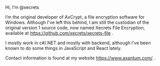 Hi, I’m @xecrets

I’m the original developer of AxCrypt, a file encryption software for Windows. Although I've left this behind, I am still the custodian of the original version 1 source code,
now named Xecrets File Encryption, available at https://github.com/xecrets/xecrets-file .

I mostly work in c#/.NET and mostly with backend, although I've been known to do some things in JavaScript and React lately.

Contact information is found at my website https://www.axantum.com/ .
<!---
xecrets/xecrets is a ✨ special ✨ repository because its `README.md` (this file) appears on your GitHub profile.
You can click the Preview link to take a look at your changes.
--->
